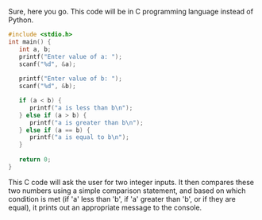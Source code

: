 Sure, here you go. This code will be in C programming language instead of Python.

```c
#include <stdio.h>
int main() {
   int a, b;
   printf("Enter value of a: ");
   scanf("%d", &a);
   
   printf("Enter value of b: ");
   scanf("%d", &b);

   if (a < b) {
      printf("a is less than b\n");
   } else if (a > b) {
      printf("a is greater than b\n");
   } else if (a == b) {
      printf("a is equal to b\n");
   }
   
   return 0;
}
```
This C code will ask the user for two integer inputs. It then compares these two numbers using a simple comparison statement, and based on which condition is met (if 'a' less than 'b', if 'a' greater than 'b', or if they are equal), it prints out an appropriate message to the console.

